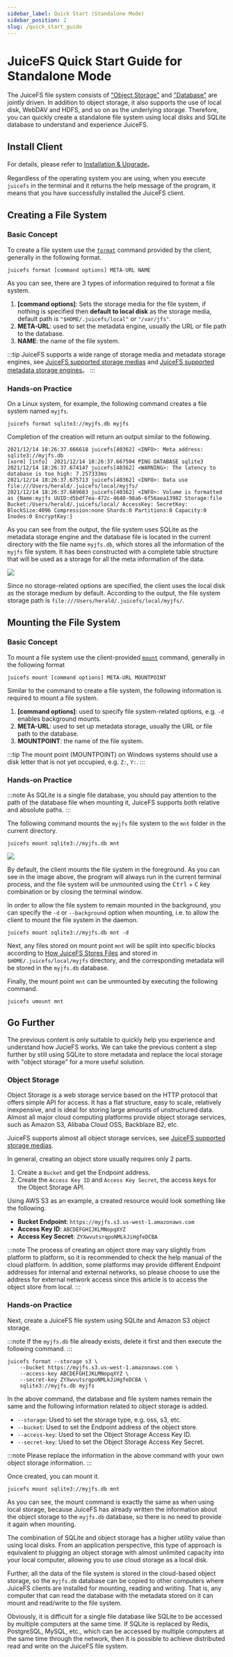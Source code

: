 ```yaml
---
sidebar_label: Quick Start (Standalone Mode)
sidebar_position: 2
slug: /quick_start_guide
---
```


# JuiceFS Quick Start Guide for Standalone Mode

The JuiceFS file system consists of ["Object Storage"](../reference/how_to_setup_object_storage.md) and ["Database"](../reference/how_to_setup_object_storage.md) are jointly driven. In addition to object storage, it also supports the use of local disk, WebDAV and HDFS, and so on as the underlying storage. Therefore, you can quickly create a standalone file system using local disks and SQLite database to understand and experience JuiceFS.

## Install Client

For details, please refer to [Installation & Upgrade](installation.md)。

Regardless of the operating system you are using, when you execute `juicefs` in the terminal and it returns the help message of the program, it means that you have successfully installed the JuiceFS client.

## Creating a File System

### Basic Concept

To create a file system use the [`format`](../reference/command_reference.md#juicefs-format) command provided by the client, generally in the following format.

```shell
juicefs format [command options] META-URL NAME
```

As you can see, there are 3 types of information required to format a file system.

1. **[command options]**: Sets the storage media for the file system, if nothing is specified then **default to local disk** as the storage media, default path is `"$HOME/.juicefs/local"` or `"/var/jfs"`.
2. **META-URL**: used to set the metadata engine, usually the URL or file path to the database.
3. **NAME**: the name of the file system.

:::tip
JuiceFS supports a wide range of storage media and metadata storage engines, see [JuiceFS supported storage medias](../reference/how_to_setup_object_storage.md) and [JuiceFS supported metadata storage engines](../reference/how_to_setup_metadata_engine.md)。
:::

### Hands-on Practice

On a Linux system, for example, the following command creates a file system named `myjfs`.

```shell
juicefs format sqlite3://myjfs.db myjfs
```

Completion of the creation will return an output similar to the following.

```shell {1,4}
2021/12/14 18:26:37.666618 juicefs[40362] <INFO>: Meta address: sqlite3://myjfs.db
[xorm] [info]  2021/12/14 18:26:37.667504 PING DATABASE sqlite3
2021/12/14 18:26:37.674147 juicefs[40362] <WARNING>: The latency to database is too high: 7.257333ms
2021/12/14 18:26:37.675713 juicefs[40362] <INFO>: Data use file:///Users/herald/.juicefs/local/myjfs/
2021/12/14 18:26:37.689683 juicefs[40362] <INFO>: Volume is formatted as {Name:myjfs UUID:d5bdf7ea-472c-4640-98a6-6f56aea13982 Storage:file Bucket:/Users/herald/.juicefs/local/ AccessKey: SecretKey: BlockSize:4096 Compression:none Shards:0 Partitions:0 Capacity:0 Inodes:0 EncryptKey:}
```

As you can see from the output, the file system uses SQLite as the metadata storage engine and the database file is located in the current directory with the file name `myjfs.db`, which stores all the information of the `myjfs` file system. It has been constructed with a complete table structure that will be used as a storage for all the meta information of the data.

![](../images/sqlite-info.png)

Since no storage-related options are specified, the client uses the local disk as the storage medium by default. According to the output, the file system storage path is `file:///Users/herald/.juicefs/local/myjfs/`.

## Mounting the File System

### Basic Concept

To mount a file system use the client-provided [`mount`](../reference/command_reference.md#juicefs-mount) command, generally in the following format

```shell
juicefs mount [command options] META-URL MOUNTPOINT
```

Similar to the command to create a file system, the following information is required to mount a file system.

1. **[command options]**: used to specify file system-related options, e.g. `-d` enables background mounts.
2. **META-URL**: used to set up metadata storage, usually the URL or file path to the database.
3. **MOUNTPOINT**: the name of the file system.

:::tip
The mount point (MOUNTPOINT) on Windows systems should use a disk letter that is not yet occupied, e.g. `Z:`, `Y:`.
:::

### Hands-on Practice

:::note
As SQLite is a single file database, you should pay attention to the path of the database file when mounting it, JuiceFS supports both relative and absolute paths.
:::

The following command mounts the `myjfs` file system to the `mnt` folder in the current directory.

```shell
juicefs mount sqlite3://myjfs.db mnt
```

![](../images/sqlite-mount-local.png)

By default, the client mounts the file system in the foreground. As you can see in the image above, the program will always run in the current terminal process, and the file system will be unmounted using the <kbd>Ctrl</kbd> + <kbd>C</kbd> key combination or by closing the terminal window.

In order to allow the file system to remain mounted in the background, you can specify the `-d` or `--background` option when mounting, i.e. to allow the client to mount the file system in the daemon.

```shell
juicefs mount sqlite3://myjfs.db mnt -d
```

Next, any files stored on mount point `mnt` will be split into specific blocks according to [How JuiceFS Stores Files](../introduction/architecture.md#how-juicefs-stores-files) and stored in `$HOME/.juicefs/local/myjfs` directory, and the corresponding metadata will be stored in the `myjfs.db` database.

Finally, the mount point `mnt` can be unmounted by executing the following command.

```shell
juicefs umount mnt
```

## Go Further

The previous content is only suitable to quickly help you experience and understand how JucieFS works. We can take the previous content a step further by still using SQLite to store metadata and replace the local storage with "object storage" for a more useful solution.

### Object Storage

Object Storage is a web storage service based on the HTTP protocol that offers simple API for access. It has a flat structure, easy to scale, relatively inexpensive, and is ideal for storing large amounts of unstructured data. Almost all major cloud computing platforms provide object storage services, such as Amazon S3, Alibaba Cloud OSS, Backblaze B2, etc.

JuiceFS supports almost all object storage services, see [JuiceFS supported storage medias](../reference/how_to_setup_object_storage.md).

In general, creating an object store usually requires only 2 parts.

1. Create a `Bucket` and get the Endpoint address.
2. Create the `Access Key ID` and `Access Key Secret`, the access keys for the Object Storage API.

Using AWS S3 as an example, a created resource would look something like the following.

- **Bucket Endpoint**: `https://myjfs.s3.us-west-1.amazonaws.com`
- **Access Key ID**: `ABCDEFGHIJKLMNopqXYZ`
- **Access Key Secret**: `ZYXwvutsrqpoNMLkJiHgfeDCBA`

:::note
The process of creating an object store may vary slightly from platform to platform, so it is recommended to check the help manual of the cloud platform. In addition, some platforms may provide different Endpoint addresses for internal and external networks, so please choose to use the address for external network access since this article is to access the object store from local.
:::

### Hands-on Practice

Next, create a JuiceFS file system using SQLite and Amazon S3 object storage.

:::note
If the `myjfs.db` file already exists, delete it first and then execute the following command.
:::

```shell
juicefs format --storage s3 \
    --bucket https://myjfs.s3.us-west-1.amazonaws.com \
    --access-key ABCDEFGHIJKLMNopqXYZ \
    --secret-key ZYXwvutsrqpoNMLkJiHgfeDCBA \
    sqlite3://myjfs.db myjfs
```

In the above command, the database and file system names remain the same and the following information related to object storage is added.

- `--storage`: Used to set the storage type, e.g. oss, s3, etc.
- `--bucket`: Used to set the Endpoint address of the object store.
- `--access-key`: Used to set the Object Storage Access Key ID.
- `--secret-key`: Used to set the Object Storage Access Key Secret.

:::note
Please replace the information in the above command with your own object storage information.
:::

Once created, you can mount it.

```shell
juicefs mount sqlite3://myjfs.db mnt
```

As you can see, the mount command is exactly the same as when using local storage, because JuiceFS has already written the information about the object storage to the `myjfs.db` database, so there is no need to provide it again when mounting.

The combination of SQLite and object storage has a higher utility value than using local disks. From an application perspective, this type of approach is equivalent to plugging an object storage with almost unlimited capacity into your local computer, allowing you to use cloud storage as a local disk.

Further, all the data of the file system is stored in the cloud-based object storage, so the `myjfs.db` database can be copied to other computers where JuiceFS clients are installed for mounting, reading and writing. That is, any computer that can read the database with the metadata stored on it can mount and read/write to the file system.

Obviously, it is difficult for a single file database like SQLite to be accessed by multiple computers at the same time. If SQLite is replaced by Redis, PostgreSQL, MySQL, etc., which can be accessed by multiple computers at the same time through the network, then it is possible to achieve distributed read and write on the JuiceFS file system.
